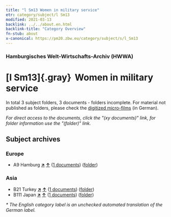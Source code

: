 ```yaml
---
title: "l Sm13 Women in military service"
etr: category/subject/l Sm13
modified: 2021-03-13
backlink: ../../about.en.html
backlink-title: "Category Overview"
fn-stub: about
x-canonical: https://pm20.zbw.eu/category/subject/s/l_Sm13
---
```


### Hamburgisches Welt-Wirtschafts-Archiv (HWWA)
# [l Sm13]{.gray}&#8201; Women in military service&#160; 





In total 3 subject folders, 3 documents - folders incomplete.
For material not published as folders, please check the [digitized micro-films](/film/h1_sh.de.html) (in German).

_For direct access to the documents, click the "(xy documents)" link, for folder information use the "(folder)" link._

## Subject archives



### Europe

- A9 Hamburg [**&nearr;**](../../../geo/i/140905/about.en.html "Hamburg (all folders)") [**&uarr;**](../../../geo/about.en.html#A9 "Country category system") (<a href="https://pm20.zbw.eu/dfgview/sh/140905,144800" title="about: Hamburg : Women in military service" target="_blank">1 documents</a>) ([folder](../../../../folder/sh/1409xx/140905/1448xx/144800/about.en.html))

### Asia

- B21 Turkey [**&nearr;**](../../../geo/i/141111/about.en.html "Turkey (all folders)") [**&uarr;**](../../../geo/about.en.html#B21 "Country category system") (<a href="https://pm20.zbw.eu/dfgview/sh/141111,144800" title="about: Turkey : Women in military service" target="_blank">1 documents</a>) ([folder](../../../../folder/sh/1411xx/141111/1448xx/144800/about.en.html))
- B111 Japan [**&nearr;**](../../../geo/i/141272/about.en.html "Japan (all folders)") [**&uarr;**](../../../geo/about.en.html#B111 "Country category system") (<a href="https://pm20.zbw.eu/dfgview/sh/141272,144800" title="about: Japan : Women in military service" target="_blank">1 documents</a>) ([folder](../../../../folder/sh/1412xx/141272/1448xx/144800/about.en.html))


_* The English category label is an unchecked automated translation of the German label._

